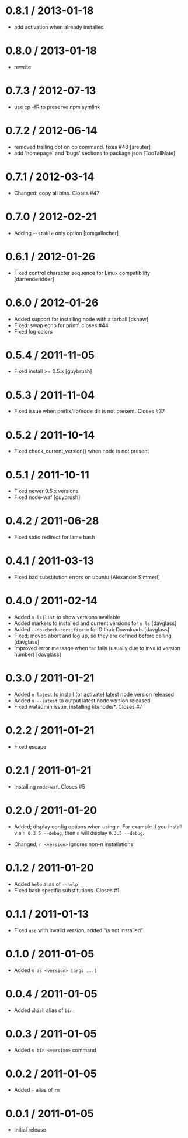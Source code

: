 
0.8.1 / 2013-01-18 
==================

  * add activation when already installed

0.8.0 / 2013-01-18 
==================

  * rewrite

0.7.3 / 2012-07-13 
==================

  * use cp -fR to preserve npm symlink

0.7.2 / 2012-06-14 
==================

  * removed trailing dot on cp command. fixes #48 [sreuter]
  * add 'homepage' and 'bugs' sections to package.json [TooTallNate]

0.7.1 / 2012-03-14 
==================

  * Changed: copy all bins. Closes #47

0.7.0 / 2012-02-21 
==================

  * Adding `--stable` only option [tomgallacher]

0.6.1 / 2012-01-26 
==================

  * Fixed control character sequence for Linux compatibility [darrenderidder] 

0.6.0 / 2012-01-26 
==================

  * Added support for installing node with a tarball [dshaw]
  * Fixed: swap echo for printf. closes #44
  * Fixed log colors

0.5.4 / 2011-11-05 
==================

  * Fixed install >= 0.5.x [guybrush]

0.5.3 / 2011-11-04 
==================

  * Fixed issue when prefix/lib/node dir is not present. Closes #37

0.5.2 / 2011-10-14 
==================

  * Fixed check_current_version() when node is not present

0.5.1 / 2011-10-11 
==================

  * Fixed newer 0.5.x versions
  * Fixed node-waf [guybrush]

0.4.2 / 2011-06-28 
==================

  * Fixed stdio redirect for lame bash

0.4.1 / 2011-03-13 
==================

  * Fixed bad substitution errors on ubuntu [Alexander Simmerl]

0.4.0 / 2011-02-14 
==================

  * Added `n ls|list` to show versions available
  * Added markers to installed and current versions for `n ls` [davglass]
  * Added `--no-check-certificate` for Github Downloads [davglass]
  * Fixed; moved abort and log up, so they are defined before calling [davglass]
  * Improved error message when tar fails (usually due to invalid version number) [davglass]

0.3.0 / 2011-01-21 
==================

  * Added `n latest` to install (or activate) latest node version released
  * Added `n --latest` to output latest node version released
  * Fixed wafadmin issue, installing lib/node/*. Closes #7

0.2.2 / 2011-01-21 
==================

  * Fixed escape

0.2.1 / 2011-01-21 
==================

  * Installing `node-waf`. Closes #5

0.2.0 / 2011-01-20 
==================

  * Added; display config options when using `n`.
    For example if you install via `n 0.3.5 --debug`,
    then `n` will display `0.3.5 --debug`.

  * Changed; `n <version>` ignores non-n installations

0.1.2 / 2011-01-20 
==================

  * Added `help` alias of `--help`
  * Fixed bash specific substitutions. Closes #1

0.1.1 / 2011-01-13 
==================

  * Fixed `use` with invalid version, added "is not installed"

0.1.0 / 2011-01-05 
==================

  * Added `n as <version> [args ...]`

0.0.4 / 2011-01-05 
==================

  * Added `which` alias of `bin`

0.0.3 / 2011-01-05 
==================

  * Added `n bin <version>` command

0.0.2 / 2011-01-05 
==================

  * Added `-` alias of `rm`

0.0.1 / 2011-01-05 
==================

  * Initial release
